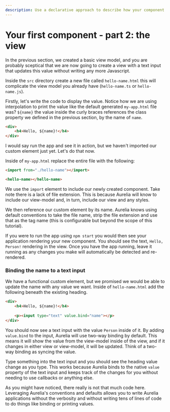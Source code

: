 ```yaml
---
description: Use a declarative approach to describe how your component should be rendered.
---
```


# Your first component - part 2: the view

In the previous section, we created a basic view model, and you are probably sceptical that we are now going to create a view with a text input that updates this value without writing any more Javascript.

Inside the `src` directory create a new file called `hello-name.html` this will complicate the view model you already have \(`hello-name.ts` or `hello-name.js`\).

Firstly, let's write the code to display the value. Notice how we are using interpolation to print the value like the default generated `my-app.html` file was? `${name}` the value inside the curly braces references the class property we defined in the previous section, by the name of `name`.

```html
<div>
    <h4>Hello, ${name}!</h4>
</div>
```

I would say run the app and see it in action, but we haven't imported our custom element just yet. Let's do that now.

Inside of `my-app.html` replace the entire file with the following:

```html
<import from="./hello-name"></import>

<hello-name></hello-name>
```

We use the `import` element to include our newly created component. Take note there is a lack of file extension. This is because Aurelia will know to include our view-model and, in turn, include our view and any styles.

We then reference our custom element by its name. Aurelia knows using default conventions to take the file name, strip the file extension and use that as the tag name \(this is configurable but beyond the scope of this tutorial\).

If you were to run the app using `npm start` you would then see your application rendering your new component. You should see the text, `Hello, Person!` rendering in the view. Once you have the app running, leave it running as any changes you make will automatically be detected and re-rendered.

### Binding the name to a text input

We have a functional custom element, but we promised we would be able to update the name with any value we want. Inside of `hello-name.html` add the following beneath the existing heading. 

```html
<div>
    <h4>Hello, ${name}!</h4>
    
    <p><input type="text" value.bind="name"></p>
</div>
```

You should now see a text input with the value `Person` inside of it. By adding `value.bind` to the input, Aurelia will use two-way binding by default. This means it will show the value from the view-model inside of the view, and if it changes in either view or view-model, it will be updated. Think of a two-way binding as syncing the value.

Type something into the text input and you should see the heading value change as you type. This works because Aurelia binds to the native `value` property of the text input and keeps track of the changes for you without needing to use callbacks or anything else.

As you might have noticed, there really is not that much code here. Leveraging Aurelia's conventions and defaults allows you to write Aurelia applications without the verbosity and without writing tens of lines of code to do things like binding or printing values.

